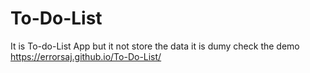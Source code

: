 # To-Do-List
It is To-do-List App but it not store the data it is dumy check the demo https://errorsaj.github.io/To-Do-List/

